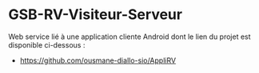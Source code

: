 # GSB-RV-Visiteur-Serveur
Web service lié à une application cliente Android dont le lien du projet est disponible ci-dessous :
- https://github.com/ousmane-diallo-sio/AppliRV
